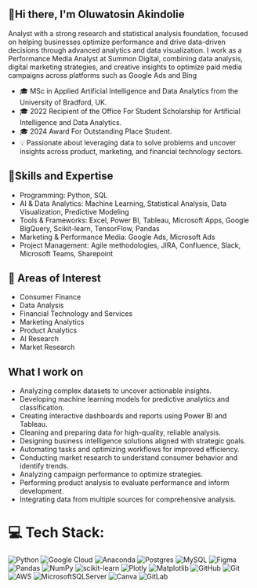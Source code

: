 ## 👋Hi there, I'm Oluwatosin Akindolie

Analyst with a strong research and statistical analysis foundation, focused on helping businesses optimize performance and drive data-driven decisions through advanced analytics and data visualization. I work as a Performance Media Analyst at Summon Digital, combining data analysis, digital marketing strategies, and creative insights to optimize paid media campaigns across platforms such as Google Ads and Bing<br/>
- 🎓 MSc in Applied Artificial Intelligence and Data Analytics from the University of Bradford, UK.
- 🎓 2022 Recipient of the Office For Student Scholarship for Artificial Intelligence and Data Analytics.
- 🎓 2024 Award For Outstanding Place Student.
- 💡 Passionate about leveraging data to solve problems and uncover insights across product, marketing, and financial technology sectors.



## 💼Skills and Expertise
- Programming: Python, SQL
- AI & Data Analytics: Machine Learning, Statistical Analysis, Data Visualization, Predictive Modeling
- Tools & Frameworks: Excel, Power BI, Tableau, Microsoft Apps, Google BigQuery, Scikit-learn, TensorFlow, Pandas
- Marketing & Performance Media: Google Ads, Microsoft Ads
- Project Management: Agile methodologies, JIRA, Confluence, Slack, Microsoft Teams, Sharepoint

## 🌟 Areas of Interest
- Consumer Finance
- Data Analysis
- Financial Technology and Services
- Marketing Analytics
- Product Analytics
- AI Research
- Market Research

## What I work on
- Analyzing complex datasets to uncover actionable insights.
- Developing machine learning models for predictive analytics and classification.
- Creating interactive dashboards and reports using Power BI and Tableau.
- Cleaning and preparing data for high-quality, reliable analysis.
- Designing business intelligence solutions aligned with strategic goals.
- Automating tasks and optimizing workflows for improved efficiency.
- Conducting market research to understand consumer behavior and identify trends.
- Analyzing campaign performance to optimize strategies.
- Performing product analysis to evaluate performance and inform development.
- Integrating data from multiple sources for comprehensive analysis.


# 💻 Tech Stack:
![Python](https://img.shields.io/badge/python-3670A0?style=for-the-badge&logo=python&logoColor=ffdd54) ![Google Cloud](https://img.shields.io/badge/GoogleCloud-%234285F4.svg?style=for-the-badge&logo=google-cloud&logoColor=white) ![Anaconda](https://img.shields.io/badge/Anaconda-%2344A833.svg?style=for-the-badge&logo=anaconda&logoColor=white) ![Postgres](https://img.shields.io/badge/postgres-%23316192.svg?style=for-the-badge&logo=postgresql&logoColor=white) ![MySQL](https://img.shields.io/badge/mysql-4479A1.svg?style=for-the-badge&logo=mysql&logoColor=white) ![Figma](https://img.shields.io/badge/figma-%23F24E1E.svg?style=for-the-badge&logo=figma&logoColor=white) ![Pandas](https://img.shields.io/badge/pandas-%23150458.svg?style=for-the-badge&logo=pandas&logoColor=white) ![NumPy](https://img.shields.io/badge/numpy-%23013243.svg?style=for-the-badge&logo=numpy&logoColor=white) ![scikit-learn](https://img.shields.io/badge/scikit--learn-%23F7931E.svg?style=for-the-badge&logo=scikit-learn&logoColor=white) ![Plotly](https://img.shields.io/badge/Plotly-%233F4F75.svg?style=for-the-badge&logo=plotly&logoColor=white) ![Matplotlib](https://img.shields.io/badge/Matplotlib-%23ffffff.svg?style=for-the-badge&logo=Matplotlib&logoColor=black) ![GitHub](https://img.shields.io/badge/github-%23121011.svg?style=for-the-badge&logo=github&logoColor=white) ![Git](https://img.shields.io/badge/git-%23F05033.svg?style=for-the-badge&logo=git&logoColor=white) ![AWS](https://img.shields.io/badge/AWS-%23FF9900.svg?style=for-the-badge&logo=amazon-aws&logoColor=white) ![MicrosoftSQLServer](https://img.shields.io/badge/Microsoft%20SQL%20Server-CC2927?style=for-the-badge&logo=microsoft%20sql%20server&logoColor=white) ![Canva](https://img.shields.io/badge/Canva-%2300C4CC.svg?style=for-the-badge&logo=Canva&logoColor=white) ![GitLab](https://img.shields.io/badge/gitlab-%23181717.svg?style=for-the-badge&logo=gitlab&logoColor=white)


